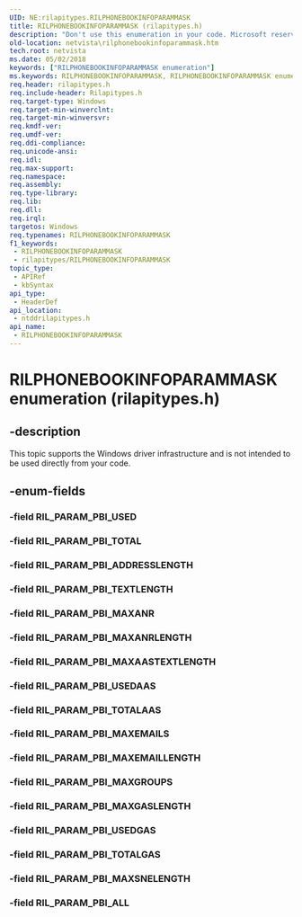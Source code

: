 ```yaml
---
UID: NE:rilapitypes.RILPHONEBOOKINFOPARAMMASK
title: RILPHONEBOOKINFOPARAMMASK (rilapitypes.h)
description: "Don't use this enumeration in your code. Microsoft reserves the RILPHONEBOOKINFOPARAMMASK enumeration for internal use only."
old-location: netvista\rilphonebookinfoparammask.htm
tech.root: netvista
ms.date: 05/02/2018
keywords: ["RILPHONEBOOKINFOPARAMMASK enumeration"]
ms.keywords: RILPHONEBOOKINFOPARAMMASK, RILPHONEBOOKINFOPARAMMASK enumeration [Network Drivers Starting with Windows Vista], RIL_PARAM_PBI_ADDRESSLENGTH, RIL_PARAM_PBI_ALL, RIL_PARAM_PBI_MAXAASTEXTLENGTH, RIL_PARAM_PBI_MAXANR, RIL_PARAM_PBI_MAXANRLENGTH, RIL_PARAM_PBI_MAXEMAILLENGTH, RIL_PARAM_PBI_MAXEMAILS, RIL_PARAM_PBI_MAXGASLENGTH, RIL_PARAM_PBI_MAXGROUPS, RIL_PARAM_PBI_MAXSNELENGTH, RIL_PARAM_PBI_TEXTLENGTH, RIL_PARAM_PBI_TOTAL, RIL_PARAM_PBI_TOTALAAS, RIL_PARAM_PBI_TOTALGAS, RIL_PARAM_PBI_USEDAAS, RIL_PARAM_PBI_USEDGAS, netvista.rilphonebookinfoparammask, ntddrilapitypes/RILPHONEBOOKINFOPARAMMASK, ntddrilapitypes/RIL_PARAM_PBI_ADDRESSLENGTH, ntddrilapitypes/RIL_PARAM_PBI_ALL, ntddrilapitypes/RIL_PARAM_PBI_MAXAASTEXTLENGTH, ntddrilapitypes/RIL_PARAM_PBI_MAXANR, ntddrilapitypes/RIL_PARAM_PBI_MAXANRLENGTH, ntddrilapitypes/RIL_PARAM_PBI_MAXEMAILLENGTH, ntddrilapitypes/RIL_PARAM_PBI_MAXEMAILS, ntddrilapitypes/RIL_PARAM_PBI_MAXGASLENGTH, ntddrilapitypes/RIL_PARAM_PBI_MAXGROUPS, ntddrilapitypes/RIL_PARAM_PBI_MAXSNELENGTH, ntddrilapitypes/RIL_PARAM_PBI_TEXTLENGTH, ntddrilapitypes/RIL_PARAM_PBI_TOTAL, ntddrilapitypes/RIL_PARAM_PBI_TOTALAAS, ntddrilapitypes/RIL_PARAM_PBI_TOTALGAS, ntddrilapitypes/RIL_PARAM_PBI_USEDAAS, ntddrilapitypes/RIL_PARAM_PBI_USEDGAS
req.header: rilapitypes.h
req.include-header: Rilapitypes.h
req.target-type: Windows
req.target-min-winverclnt: 
req.target-min-winversvr: 
req.kmdf-ver: 
req.umdf-ver: 
req.ddi-compliance: 
req.unicode-ansi: 
req.idl: 
req.max-support: 
req.namespace: 
req.assembly: 
req.type-library: 
req.lib: 
req.dll: 
req.irql: 
targetos: Windows
req.typenames: RILPHONEBOOKINFOPARAMMASK
f1_keywords:
 - RILPHONEBOOKINFOPARAMMASK
 - rilapitypes/RILPHONEBOOKINFOPARAMMASK
topic_type:
 - APIRef
 - kbSyntax
api_type:
 - HeaderDef
api_location:
 - ntddrilapitypes.h
api_name:
 - RILPHONEBOOKINFOPARAMMASK
---
```


# RILPHONEBOOKINFOPARAMMASK enumeration (rilapitypes.h)


## -description

This topic supports the Windows driver infrastructure and is not intended to be used directly from your code.

## -enum-fields

### -field RIL_PARAM_PBI_USED

### -field RIL_PARAM_PBI_TOTAL

### -field RIL_PARAM_PBI_ADDRESSLENGTH

### -field RIL_PARAM_PBI_TEXTLENGTH

### -field RIL_PARAM_PBI_MAXANR

### -field RIL_PARAM_PBI_MAXANRLENGTH

### -field RIL_PARAM_PBI_MAXAASTEXTLENGTH

### -field RIL_PARAM_PBI_USEDAAS

### -field RIL_PARAM_PBI_TOTALAAS

### -field RIL_PARAM_PBI_MAXEMAILS

### -field RIL_PARAM_PBI_MAXEMAILLENGTH

### -field RIL_PARAM_PBI_MAXGROUPS

### -field RIL_PARAM_PBI_MAXGASLENGTH

### -field RIL_PARAM_PBI_USEDGAS

### -field RIL_PARAM_PBI_TOTALGAS

### -field RIL_PARAM_PBI_MAXSNELENGTH

### -field RIL_PARAM_PBI_ALL

